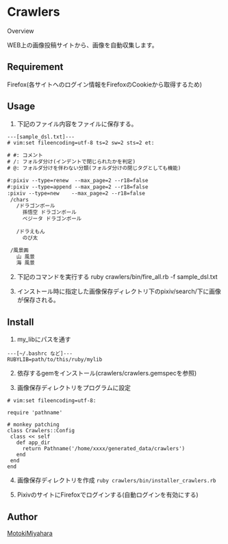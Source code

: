 Crawlers
====

Overview

WEB上の画像投稿サイトから、画像を自動収集します。

## Requirement
Firefox(各サイトへのログイン情報をFirefoxのCookieから取得するため)

## Usage
1. 下記のファイル内容をファイルに保存する。

  ```sample_dsl.txt
  ---[sample_dsl.txt]---
  # vim:set fileencoding=utf-8 ts=2 sw=2 sts=2 et:

  # #: コメント
  # /: フォルダ分け(インデントで閉じられたかを判定)
  # @: フォルダ分けを伴わない分類(フォルダ分けの閉じタグとしても機能)

  #:pixiv --type=renew  --max_page=2 --r18=false
  #:pixiv --type=append --max_page=2 --r18=false
  :pixiv --type=new    --max_page=2 --r18=false
   /chars
     /ドラゴンボール
       孫悟空 ドラゴンボール
       ベジータ ドラゴンボール
     
     /ドラえもん
       のび太

   /風景画
     山 風景
     海 風景
  ```

2. 下記のコマンドを実行する
          ruby crawlers/bin/fire_all.rb -f sample_dsl.txt

3.  インストール時に指定した画像保存ディレクトリ下のpixiv/search/下に画像が保存される。


## Install
1. my_libにパスを通す

  ```
  ---[~/.bashrc など]---
  RUBYLIB=path/to/this/ruby/mylib
  ```

2. 依存するgemをインストール(crawlers/crawlers.gemspecを参照)

3. 画像保存ディレクトリをプログラムに設定
  ```
  # vim:set fileencoding=utf-8:

  require 'pathname'

  # monkey patching
  class Crawlers::Config
   class << self
     def app_dir
       return Pathname('/home/xxxx/generated_data/crawlers')
     end
   end
  end
  ```

    
4. 画像保存ディレクトリを作成
`ruby crawlers/bin/installer_crawlers.rb`

5. PixivのサイトにFirefoxでログインする(自動ログインを有効にする)

## Author
[MotokiMiyahara](https://github.com/MotokiMiyahara/)

